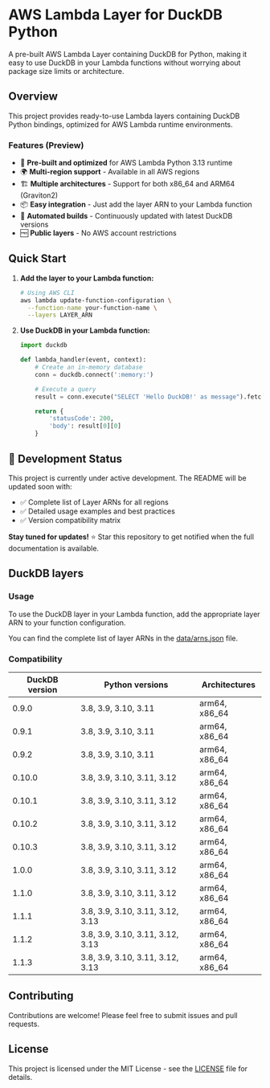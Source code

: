 # AWS Lambda Layer for DuckDB Python

A pre-built AWS Lambda Layer containing DuckDB for Python, making it easy to use DuckDB in your Lambda functions without worrying about package size limits or architecture.

## Overview

This project provides ready-to-use Lambda layers containing DuckDB Python bindings, optimized for AWS Lambda runtime environments.

### Features (Preview)

- 🚀 **Pre-built and optimized** for AWS Lambda Python 3.13 runtime
- 🌍 **Multi-region support** - Available in all AWS regions
- 🏗️ **Multiple architectures** - Support for both x86_64 and ARM64 (Graviton2)
- 📦 **Easy integration** - Just add the layer ARN to your Lambda function
- 🔄 **Automated builds** - Continuously updated with latest DuckDB versions
- 🆓 **Public layers** - No AWS account restrictions

## Quick Start

1. **Add the layer to your Lambda function:**

   ```bash
   # Using AWS CLI
   aws lambda update-function-configuration \
     --function-name your-function-name \
     --layers LAYER_ARN
   ```

2. **Use DuckDB in your Lambda function:**

   ```python
   import duckdb

   def lambda_handler(event, context):
       # Create an in-memory database
       conn = duckdb.connect(':memory:')

       # Execute a query
       result = conn.execute("SELECT 'Hello DuckDB!' as message").fetchall()

       return {
           'statusCode': 200,
           'body': result[0][0]
       }
   ```

## 🚧 Development Status

This project is currently under active development. The README will be updated soon with:

- ✅ Complete list of Layer ARNs for all regions
- ✅ Detailed usage examples and best practices
- ✅ Version compatibility matrix

**Stay tuned for updates!** ⭐ Star this repository to get notified when the full documentation is available.

## DuckDB layers

### Usage

To use the DuckDB layer in your Lambda function, add the appropriate layer ARN to your function configuration.

You can find the complete list of layer ARNs in the [data/arns.json](data/arns.json) file.

### Compatibility

<!-- COMPATIBILITY-LIST:START -->

| DuckDB version | Python versions | Architectures |
| -------------- | --------------- | ------------- |
| 0.9.0 | 3.8, 3.9, 3.10, 3.11 | arm64, x86_64 |
| 0.9.1 | 3.8, 3.9, 3.10, 3.11 | arm64, x86_64 |
| 0.9.2 | 3.8, 3.9, 3.10, 3.11 | arm64, x86_64 |
| 0.10.0 | 3.8, 3.9, 3.10, 3.11, 3.12 | arm64, x86_64 |
| 0.10.1 | 3.8, 3.9, 3.10, 3.11, 3.12 | arm64, x86_64 |
| 0.10.2 | 3.8, 3.9, 3.10, 3.11, 3.12 | arm64, x86_64 |
| 0.10.3 | 3.8, 3.9, 3.10, 3.11, 3.12 | arm64, x86_64 |
| 1.0.0 | 3.8, 3.9, 3.10, 3.11, 3.12 | arm64, x86_64 |
| 1.1.0 | 3.8, 3.9, 3.10, 3.11, 3.12 | arm64, x86_64 |
| 1.1.1 | 3.8, 3.9, 3.10, 3.11, 3.12, 3.13 | arm64, x86_64 |
| 1.1.2 | 3.8, 3.9, 3.10, 3.11, 3.12, 3.13 | arm64, x86_64 |
| 1.1.3 | 3.8, 3.9, 3.10, 3.11, 3.12, 3.13 | arm64, x86_64 |

<!-- COMPATIBILITY-LIST:END -->

## Contributing

Contributions are welcome! Please feel free to submit issues and pull requests.

## License

This project is licensed under the MIT License - see the [LICENSE](LICENSE) file for details.
